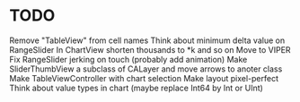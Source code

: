 #  TODO

Remove "TableView" from cell names
Think about minimum delta value on RangeSlider
In ChartView shorten thousands to *k and so on
Move to VIPER
Fix RangeSlider jerking on touch (probably add animation)
Make SliderThumbView a subclass of CALayer and move arrows to anoter class
Make TableViewController with chart selection
Make layout pixel-perfect
Think about value types in chart (maybe replace Int64 by Int or UInt)

